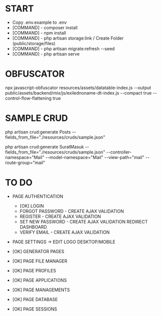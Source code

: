 # START
- Copy .env.example to .env
- [COMMAND] - composer install
- [COMMAND] - npm install
- [COMMAND] - php artisan storage:link / Create Folder (public/storage/files)
- [COMMAND] - php artisan migrate:refresh --seed
- [COMMAND] - php artisan serve

# OBFUSCATOR
npx javascript-obfuscator resources/assets/datatable-index.js --output public/assets/backend/mix/js/exilednoname-dt-index.js --compact true --control-flow-flattening true

# SAMPLE CRUD
php artisan crud:generate Posts --fields_from_file="./resources/cruds/sample.json"

php artisan crud:generate SuratMasuk --fields_from_file="./resources/cruds/sample.json" --controller-namespace="Mail" --model-namespace="Mail" --view-path="mail" --route-group="mail"

# TO DO
- PAGE AUTHENTICATION
    - [OK] LOGIN
    - FORGOT PASSWORD - CREATE AJAX VALIDATION
    - REGISTER - CREATE AJAX VALIDATION
    - SET NEW PASSWORD - CREATE AJAX VALIDATION REDIRECT DASHBOARD
    - VERIFY EMAIL - CREATE AJAX VALIDATION
- PAGE SETTINGS -> EDIT LOGO DESKTOP/MOBILE
    
- [OK] GENERATOR PAGES

- [OK] PAGE FILE MANAGER
- [OK] PAGE PROFILES
- [OK] PAGE APPLICATIONS
- [OK] PAGE MANAGEMENTS
- [OK] PAGE DATABASE
- [OK] PAGE SESSIONS

